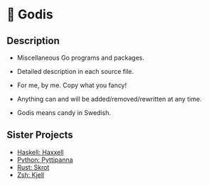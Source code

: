 # 🍭 Godis

## Description

- Miscellaneous Go programs and packages.

- Detailed description in each source file.

- For me, by me. Copy what you fancy!

- Anything can and will be added/removed/rewritten at any time.

- Godis means candy in Swedish.

## Sister Projects

- [Haskell: Haxxell](https://github.com/ggustafsson/Haxxell)
- [Python: Pyttipanna](https://github.com/ggustafsson/Pyttipanna)
- [Rust: Skrot](https://github.com/ggustafsson/Skrot)
- [Zsh: Kjell](https://github.com/ggustafsson/Kjell)
